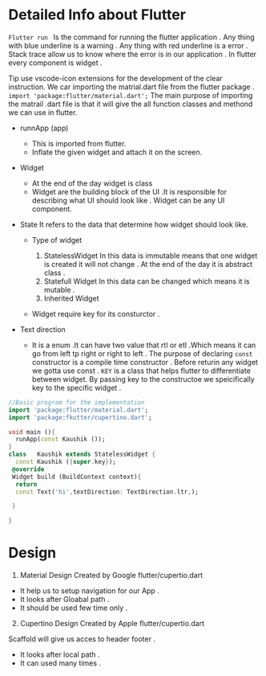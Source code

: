 # Detailed Info about Flutter 
```Flutter run ``` Is the command for running the flutter application .
 Any thing with blue underline is a warning .
 Any thing with red underline is a error .
 Stack trace allow us to know where the error is in our application .
 In flutter every component is widget .


Tip use vscode-icon extensions for the development of the clear instruction.
 We car importing the matrial.dart file  from the flutter package .
 ```import 'package:flutter/material.dart';```
 The main purpose of importing the matrail .dart file is that it will give the all function classes and methond we can use in flutter.

 - runnApp (app) 
   - This is imported from flutter.
   - Inflate the given widget and attach it on the screen.
- Widget
  - At the end of the day widget is  class 
  - Widget are the building block of  the  UI
 .It is responsible for describing what UI   should  look like .
    Widget can be any UI component.
- State 
  It refers to the data that determine how widget should look like. 
    - Type of widget
      1. StatelessWidget In this data is immutable means that one widget is created it will not change . At  the end of the day it is abstract class .
      2. Statefull Widget In this data can be changed which means it is mutable .
      3. Inherited Widget 

    - Widget require key for its consturctor .

- Text direction 
   - It is a enum .It can have two value that rtl or etl .Which means it can go from left tp right or right to left .
 The purpose of declaring ```const``` constructor is a compile time constructor .
 Before returin any widget we gotta use const .
```KEY``` is a class that helps flutter  to differentiate between widget. By passing key to the constructoe  we speicifically  key to the specific widget .
```Dart
//Basic program for the implementation 
import 'package:flutter/material.dart';
import 'package:fkutter/cupertino.dart';

void main (){
  runApp(const Kaushik ());
}
class   Kaushik extends StatelessWidget {
  const Kaushik ({super.key});
 @override
 Widget build (BuildContext context){
  return 
  const Text('hi',textDirection: TextDirection.ltr,);

 }

}
```
# Design
 1. Material  Design  Created by Google flutter/cupertio.dart
  - It help us to setup navigation for our  App .
  - It looks after Gloabal path .
  - It should be used few time only .

 2. Cupertino Design  Created by Apple  flutter/cupertio.dart

Scaffold  will give us acces to header footer .
 - It looks after local path .
 - It can used many times .

